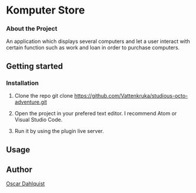 # Komputer Store
### About the Project
An application which displays several computers and let a user interact with certain function such as work and loan in order to purchase computers.

## Getting started

### Installation
1. Clone the repo
git clone https://github.com/Vattenkruka/studious-octo-adventure.git

2. Open the project in your prefered text editor. I recommend Atom or Visual Studio Code.

3. Run it by using the plugin live server.

## Usage


## Author

[Oscar Dahlquist](https://github.com/Vattenkruka)
